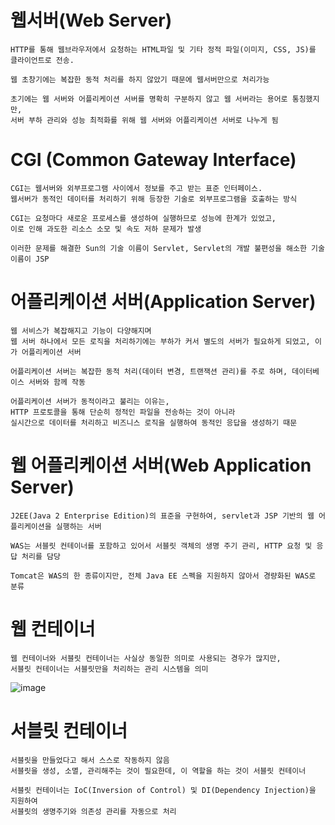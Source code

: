 # 웹서버(Web Server)
    HTTP를 통해 웹브라우저에서 요청하는 HTML파일 및 기타 정적 파일(이미지, CSS, JS)를 클라이언트로 전송.
   
    웹 초창기에는 복잡한 동적 처리를 하지 않았기 때문에 웹서버만으로 처리가능
    
    초기에는 웹 서버와 어플리케이션 서버를 명확히 구분하지 않고 웹 서버라는 용어로 통칭했지만,
    서버 부하 관리와 성능 최적화를 위해 웹 서버와 어플리케이션 서버로 나누게 됨

# CGI (Common Gateway Interface)
    CGI는 웹서버와 외부프로그램 사이에서 정보를 주고 받는 표준 인터페이스.
    웹서버가 동적인 데이터를 처리하기 위해 등장한 기술로 외부프로그램을 호출하는 방식

    CGI는 요청마다 새로운 프로세스를 생성하여 실행하므로 성능에 한계가 있었고, 
    이로 인해 과도한 리소스 소모 및 속도 저하 문제가 발생
    
    이러한 문제를 해결한 Sun의 기술 이름이 Servlet, Servlet의 개발 불편성을 해소한 기술이름이 JSP

# 어플리케이션 서버(Application Server)
    웹 서비스가 복잡해지고 기능이 다양해지며 
    웹 서버 하나에서 모든 로직을 처리하기에는 부하가 커서 별도의 서버가 필요하게 되었고, 이가 어플리케이션 서버
    
    어플리케이션 서버는 복잡한 동적 처리(데이터 변경, 트랜잭션 관리)를 주로 하며, 데이터베이스 서버와 함께 작동
    
    어플리케이션 서버가 동적이라고 불리는 이유는,
    HTTP 프로토콜을 통해 단순히 정적인 파일을 전송하는 것이 아니라
    실시간으로 데이터를 처리하고 비즈니스 로직을 실행하여 동적인 응답을 생성하기 때문
    
# 웹 어플리케이션 서버(Web Application Server)
    J2EE(Java 2 Enterprise Edition)의 표준을 구현하여, servlet과 JSP 기반의 웹 어플리케이션을 실행하는 서버
    
    WAS는 서블릿 컨테이너를 포함하고 있어서 서블릿 객체의 생명 주기 관리, HTTP 요청 및 응답 처리를 담당
    
    Tomcat은 WAS의 한 종류이지만, 전체 Java EE 스펙을 지원하지 않아서 경량화된 WAS로 분류

# 웹 컨테이너
    웹 컨테이너와 서블릿 컨테이너는 사실상 동일한 의미로 사용되는 경우가 많지만, 
    서블릿 컨테이너는 서블릿만을 처리하는 관리 시스템을 의미
![image](https://github.com/user-attachments/assets/efce9243-1010-476e-bd36-0fa38e693aa6)

# 서블릿 컨테이너
    서블릿을 만들었다고 해서 스스로 작동하지 않음 
    서블릿을 생성, 소멸, 관리해주는 것이 필요한데, 이 역할을 하는 것이 서블릿 컨테이너
    
    서블릿 컨테이너는 IoC(Inversion of Control) 및 DI(Dependency Injection)을 지원하여 
    서블릿의 생명주기와 의존성 관리를 자동으로 처리
